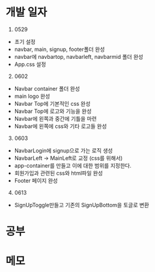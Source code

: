 # 개발 일자

1. 0529
  - 초기 설정
  - navbar, main, signup, footer폴더 완성
  - navbar에 navbartop, navbarleft, navbarmid 폴더 완성
  - App.css 설정 

2. 0602
  - Navbar container 폴더 완성
  - main logo 완성
  - Navbar Top에 기본적인 css 완성
  - Navbar Top에 로고와 기능을 완성
  - Navbar에 왼쪽과 중간에 기틀을 마련
  - Navbar에 왼쪽에 css와 기타 로고들 완성

3. 0603
  - NavbarLogin에 signup으로 가는 로직 생성
  - NavbarLeft -> MainLeft로 교정 (css를 위해서)
  - app-container를 만들고 이에 대한 범위를 지정한다.
  - 회원가입과 관련된 css와 html파일 완성
  - Footer 페이지 완성

4. 0613
  - SignUpToggle만들고 기존의 SignUpBottom을 토글로 변환


# 공부 


# 메모